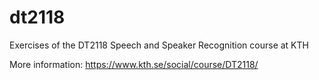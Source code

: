 # dt2118
Exercises of the DT2118 Speech and Speaker Recognition course at KTH

More information: https://www.kth.se/social/course/DT2118/
